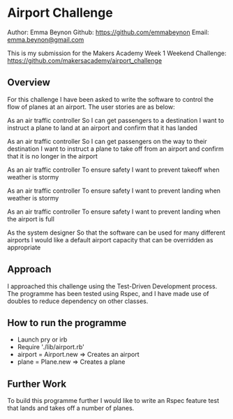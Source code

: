 Airport Challenge
=================
Author: Emma Beynon
Github: https://github.com/emmabeynon
Email: emma.beynon@gmail.com

This is my submission for the Makers Academy Week 1 Weekend Challenge: https://github.com/makersacademy/airport_challenge

Overview
---------
For this challenge I have been asked to write the software to control the flow of planes at an airport.  The user stories are as below:

As an air traffic controller
So I can get passengers to a destination
I want to instruct a plane to land at an airport and confirm that it has landed

As an air traffic controller
So I can get passengers on the way to their destination
I want to instruct a plane to take off from an airport and confirm that it is no longer in the airport

As an air traffic controller
To ensure safety
I want to prevent takeoff when weather is stormy

As an air traffic controller
To ensure safety
I want to prevent landing when weather is stormy

As an air traffic controller
To ensure safety
I want to prevent landing when the airport is full

As the system designer
So that the software can be used for many different airports
I would like a default airport capacity that can be overridden as appropriate

Approach
---------
I approached this challenge using the Test-Driven Development process.  The programme has been tested using Rspec, and I have made use of doubles to reduce dependency on other classes.

How to run the programme
-------------------------
* Launch pry or irb
* Require './lib/airport.rb'
* airport = Airport.new => Creates an airport
* plane = Plane.new => Creates a plane

Further Work
----------------
To build this programme further I would like to write an Rspec feature test that lands and takes off a number of planes.
